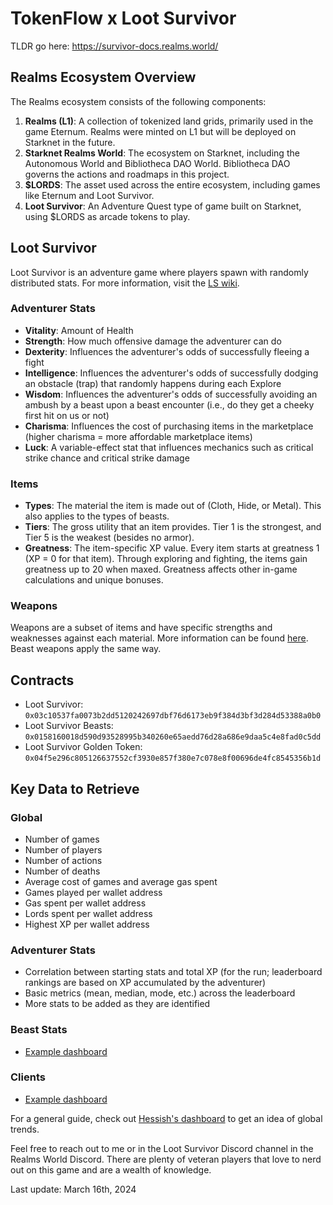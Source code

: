 # TokenFlow x Loot Survivor

TLDR go here: <https://survivor-docs.realms.world/>

## Realms Ecosystem Overview

The Realms ecosystem consists of the following components:

1. **Realms (L1)**: A collection of tokenized land grids, primarily used in the game Eternum. Realms were minted on L1 but will be deployed on Starknet in the future.
2. **Starknet Realms World**: The ecosystem on Starknet, including the Autonomous World and Bibliotheca DAO World. Bibliotheca DAO governs the actions and roadmaps in this project.
3. **$LORDS**: The asset used across the entire ecosystem, including games like Eternum and Loot Survivor.
4. **Loot Survivor**: An Adventure Quest type of game built on Starknet, using $LORDS as arcade tokens to play.

## Loot Survivor

Loot Survivor is an adventure game where players spawn with randomly distributed stats. For more information, visit the [LS wiki](https://survivor-docs.realms.world/).

### Adventurer Stats

- **Vitality**: Amount of Health
- **Strength**: How much offensive damage the adventurer can do
- **Dexterity**: Influences the adventurer's odds of successfully fleeing a fight
- **Intelligence**: Influences the adventurer's odds of successfully dodging an obstacle (trap) that randomly happens during each Explore
- **Wisdom**: Influences the adventurer's odds of successfully avoiding an ambush by a beast upon a beast encounter (i.e., do they get a cheeky first hit on us or not)
- **Charisma**: Influences the cost of purchasing items in the marketplace (higher charisma = more affordable marketplace items)
- **Luck**: A variable-effect stat that influences mechanics such as critical strike chance and critical strike damage

### Items

- **Types**: The material the item is made out of (Cloth, Hide, or Metal). This also applies to the types of beasts.
- **Tiers**: The gross utility that an item provides. Tier 1 is the strongest, and Tier 5 is the weakest (besides no armor).
- **Greatness**: The item-specific XP value. Every item starts at greatness 1 (XP = 0 for that item). Through exploring and fighting, the items gain greatness up to 20 when maxed. Greatness affects other in-game calculations and unique bonuses.

### Weapons

Weapons are a subset of items and have specific strengths and weaknesses against each material. More information can be found [here](https://survivor-docs.realms.world/stats/damage-list). Beast weapons apply the same way.

## Contracts

- Loot Survivor: `0x03c10537fa0073b2dd5120242697dbf76d6173eb9f384d3bf3d284d53388a0b0`
- Loot Survivor Beasts: `0x0158160018d590d93528995b340260e65aedd76d28a686e9daa5c4e8fad0c5dd`
- Loot Survivor Golden Token: `0x04f5e296c805126637552cf3930e857f380e7c078e8f00696de4fc8545356b1d`

## Key Data to Retrieve

### Global

- Number of games
- Number of players
- Number of actions
- Number of deaths
- Average cost of games and average gas spent
- Games played per wallet address
- Gas spent per wallet address
- Lords spent per wallet address
- Highest XP per wallet address

### Adventurer Stats

- Correlation between starting stats and total XP (for the run; leaderboard rankings are based on XP accumulated by the adventurer)
- Basic metrics (mean, median, mode, etc.) across the leaderboard
- More stats to be added as they are identified

### Beast Stats

- [Example dashboard](https://dune.com/frontboat/loot-survivor)

### Clients

- [Example dashboard](https://flipsidecrypto.xyz/frontboat/loot-surviver-clients-2HzXeJ)

For a general guide, check out [Hessish's dashboard](https://flipsidecrypto.xyz/Hessish/loot-survivor-play2die-sVG9LG) to get an idea of global trends.

Feel free to reach out to me or in the Loot Survivor Discord channel in the Realms World Discord. There are plenty of veteran players that love to nerd out on this game and are a wealth of knowledge.

Last update: March 16th, 2024

